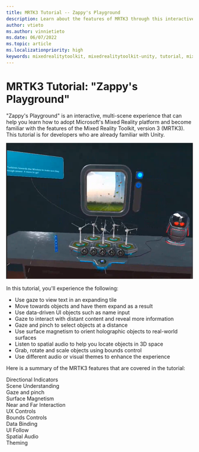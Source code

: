 ```yaml
---
title: MRTK3 Tutorial -- Zappy's Playground 
description: Learn about the features of MRTK3 through this interactive tutorial.
author: vtieto
ms.author: vinnietieto
ms.date: 06/07/2022
ms.topic: article
ms.localizationpriority: high
keywords: mixedrealitytoolkit, mixedrealitytoolkit-unity, tutorial, mixed reality headset, windows mixed reality headset, virtual reality headset, unity, HoloLens, 
---
```


# MRTK3 Tutorial: "Zappy's Playground"

"Zappy's Playground" is an interactive, multi-scene experience that can help you learn how to adopt Microsoft's Mixed Reality platform and become familiar with the features of the Mixed Reality Toolkit, version 3 (MRTK3). This tutorial is for developers who are already familiar with Unity.

![Screenshot of a scene from the MRTK3 Zappy's Playground tutorial.](images/037-zappy-playground.png)

In this tutorial, you'll experience the following:

- Use gaze to view text in an expanding tile
- Move towards objects and have them expand as a result
- Use data-driven UI objects such as name input
- Gaze to interact with distant content and reveal more information
- Gaze and pinch to select objects at a distance
- Use surface magnetism to orient holographic objects to real-world surfaces
- Listen to spatial audio to help you locate objects in 3D space
- Grab, rotate and scale objects using bounds control
- Use different audio or visual themes to enhance the experience

Here is a summary of the MRTK3 features that are covered in the tutorial:

Directional Indicators  
Scene Understanding  
Gaze and pinch  
Surface Magnetism  
Near and Far Interaction  
UX Controls  
Bounds Controls  
Data Binding  
UI Follow  
Spatial Audio  
Theming